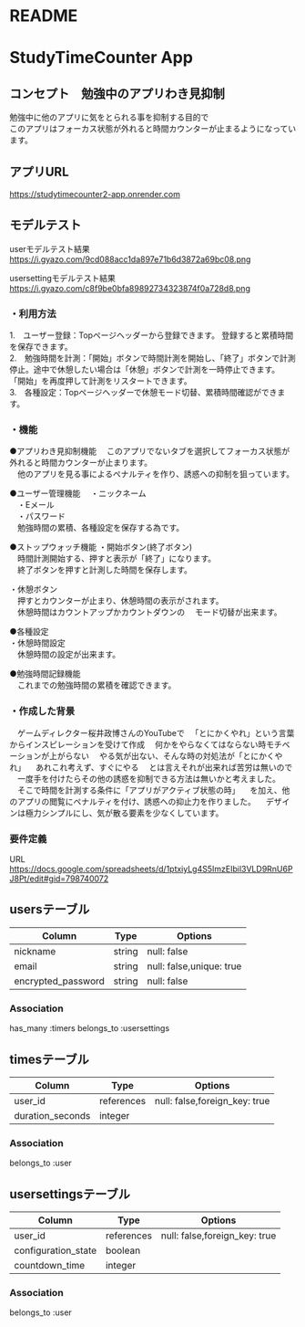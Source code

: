 
# README

# StudyTimeCounter App

## コンセプト　勉強中のアプリわき見抑制
勉強中に他のアプリに気をとられる事を抑制する目的で  
このアプリはフォーカス状態が外れると時間カウンターが止まるようになっています。 

## アプリURL  
https://studytimecounter2-app.onrender.com

## モデルテスト
userモデルテスト結果
https://i.gyazo.com/9cd088acc1da897e71b6d3872a69bc08.png

usersettingモデルテスト結果
https://i.gyazo.com/c8f9be0bfa89892734323874f0a728d8.png


### ・利用方法
1.　ユーザー登録：Topページヘッダーから登録できます。 登録すると累積時間を保存できます。  
2.　勉強時間を計測：「開始」ボタンで時間計測を開始し、「終了」ボタンで計測停止。途中で休憩したい場合は「休憩」ボタンで計測を一時停止できます。  「開始」を再度押して計測をリスタートできます。  
3.　各種設定：Topページヘッダーで休憩モード切替、累積時間確認ができます。  

### ・機能
●アプリわき見抑制機能
　このアプリでないタブを選択してフォーカス状態が外れると時間カウンターが止まります。  
　他のアプリを見る事によるペナルティを作り、誘惑への抑制を狙っています。  

●ユーザー管理機能 
　・ニックネーム  
　・Eメール  
　・パスワード  
　勉強時間の累積、各種設定を保存する為です。  

●ストップウォッチ機能
・開始ボタン(終了ボタン)  
　時間計測開始する、押すと表示が「終了」になります。  
　終了ボタンを押すと計測した時間を保存します。  

・休憩ボタン  
　押すとカウンターが止まり、休憩時間の表示がされます。  
　休憩時間はカウントアップかカウントダウンの
　モード切替が出来ます。  

●各種設定  
・休憩時間設定  
　休憩時間の設定が出来ます。

●勉強時間記録機能  
　これまでの勉強時間の累積を確認できます。   


### ・作成した背景  
　ゲームディレクター桜井政博さんのYouTubeで
　「とにかくやれ」という言葉からインスピレーションを受けて作成
　何かをやらなくてはならない時モチベーションが上がらない
　やる気が出ない、そんな時の対処法が「とにかくやれ」
　あれこれ考えず、すぐにやる
　とは言えそれが出来れば苦労は無いので
　一度手を付けたらその他の誘惑を抑制できる方法は無いかと考えました。
　そこで時間を計測する条件に「アプリがアクティブ状態の時」
　を加え、他のアプリの閲覧にペナルティを付け、誘惑への抑止力を作りました。 
 　デザインは極力シンプルにし、気が散る要素を少なくしています。
  
### 要件定義  
URL  
https://docs.google.com/spreadsheets/d/1ptxiyLg4S5ImzEIbil3VLD9RnU6PJ8Pt/edit#gid=798740072






## usersテーブル
| Column              | Type       | Options                  |
| ------------------- | ---------- | ------------------------ |
| nickname            | string     | null: false              |
| email               | string     | null: false,unique: true |
| encrypted_password  | string     | null: false              |

### Association
has_many :timers
belongs_to :usersettings

## timesテーブル
| Column              | Type       | Options                       |
| ------------------- | ---------- | ----------------------------- |
| user_id             | references | null: false,foreign_key: true |
| duration_seconds    | integer    |                               |

### Association
belongs_to :user

## usersettingsテーブル
| Column              | Type       | Options                       |
| ------------------- | ---------- | ----------------------------- |
| user_id             | references | null: false,foreign_key: true |
| configuration_state | boolean    |                               |
| countdown_time      | integer    |                               |

### Association
belongs_to :user

